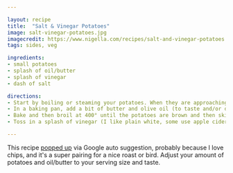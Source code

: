 ```yaml
---

layout: recipe
title:  "Salt & Vinegar Potatoes"
image: salt-vinegar-potatoes.jpg
imagecredit: https://www.nigella.com/recipes/salt-and-vinegar-potatoes
tags: sides, veg

ingredients:
- small potatoes
- splash of oil/butter
- splash of vinegar
- dash of salt

directions:
- Start by boiling or steaming your potatoes. When they are approaching fork tender, pull them out and smash each one. Don't mash them, just crush each potato until it just starts to crack.
- In a baking pan, add a bit of butter and olive oil (to taste and/or diet) and bake at 400° for a few minutes or until it's nice and hot. Toss the potatoes in the hot oil.
- Bake and then broil at 400° until the potatoes are brown and then skins are crisp.
- Toss in a splash of vinegar (I like plain white, some use apple cider or red wine vinegar) and a pinch of good sea salt.

---
```


This recipe [popped up](https://www.nigella.com/recipes/salt-and-vinegar-potatoes) via Google auto suggestion, probably because I love chips, and it's a super pairing for a nice roast or bird. Adjust your amount of potatoes and oil/butter to your serving size and taste.